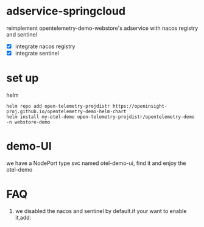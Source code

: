 # adservice-springcloud

reimplement opentelemetry-demo-webstore's adservice with nacos registry and sentinel

- [x] integrate nacos registry
- [x] integrate sentinel

# set up
helm
```shell
helm repo add open-telemetry-projdistr https://openinsight-proj.github.io/opentelemetry-demo-helm-chart
helm install my-otel-demo open-telemetry-projdistr/opentelemetry-demo -n webstore-demo
```

# demo-UI
we have a NodePort type svc named otel-demo-ui, find it and enjoy the otel-demo

# FAQ

1. we disabled the nacos and sentinel by default.if your want to enable it,add:

